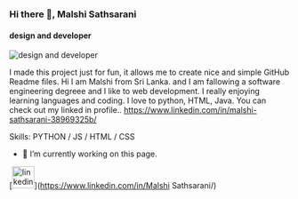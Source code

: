 ### Hi there 👋, Malshi Sathsarani
#### design and developer
![design and developer](https://media.licdn.com/dms/image/D5616AQHC4ln4I4SBsQ/profile-displaybackgroundimage-shrink_350_1400/0/1681110937796?e=1686787200&v=beta&t=5MHmJXVNZIgkDzZP6VHriLiwaihwRug9UO_gc3GpemI)

I made this project just for fun, it allows me to create nice and simple GitHub Readme files. 
Hi I am Malshi from Sri Lanka. and I am fallowing a software engineering degreee and I like to web development. I really enjoying learning languages and coding. I love to python, HTML, Java. You can check out my linked in profile.. https://www.linkedin.com/in/malshi-sathsarani-38969325b/

Skills: PYTHON / JS / HTML / CSS

- 🔭 I’m currently working on this page. 


[<img src='https://cdn.jsdelivr.net/npm/simple-icons@3.0.1/icons/linkedin.svg' alt='linkedin' height='40'>](https://www.linkedin.com/in/Malshi Sathsarani/)  






